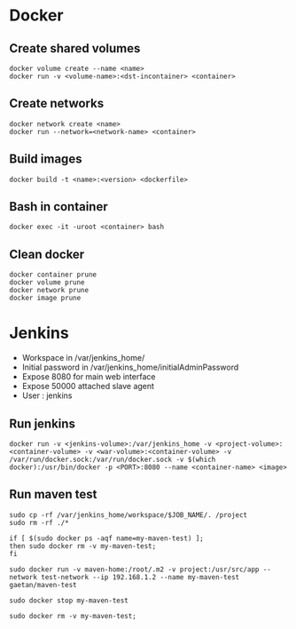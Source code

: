 # Docker
## Create shared volumes
```
docker volume create --name <name> 
docker run -v <volume-name>:<dst-incontainer> <container>
```

## Create networks
```
docker network create <name>
docker run --network=<network-name> <container>
```
## Build images
```
docker build -t <name>:<version> <dockerfile>
```

## Bash in container
```
docker exec -it -uroot <container> bash
```

## Clean docker
```
docker container prune
docker volume prune
docker network prune
docker image prune
```

# Jenkins
* Workspace in /var/jenkins_home/
* Initial password in /var/jenkins_home/initialAdminPassword
* Expose 8080 for main web interface
* Expose 50000 attached slave agent
* User : jenkins

## Run jenkins
```
docker run -v <jenkins-volume>:/var/jenkins_home -v <project-volume>:<container-volume> -v <war-volume>:<container-volume> -v /var/run/docker.sock:/var/run/docker.sock -v $(which docker):/usr/bin/docker -p <PORT>:8080 --name <container-name> <image>
```

## Run maven test
```
sudo cp -rf /var/jenkins_home/workspace/$JOB_NAME/. /project
sudo rm -rf ./*

if [ $(sudo docker ps -aqf name=my-maven-test) ];
then sudo docker rm -v my-maven-test;
fi

sudo docker run -v maven-home:/root/.m2 -v project:/usr/src/app --network test-network --ip 192.168.1.2 --name my-maven-test gaetan/maven-test

sudo docker stop my-maven-test

sudo docker rm -v my-maven-test;
```
